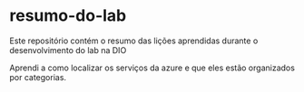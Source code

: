 # resumo-do-lab
Este repositório contém o resumo das lições aprendidas durante o desenvolvimento do lab na DIO

Aprendi a como localizar os serviços da azure e que eles estão organizados por categorias.
